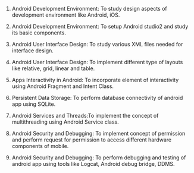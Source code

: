 1. Android Development Environment: To study design aspects of development environment like Android, iOS.
   
2. Android Development Environment: To setup Android studio2 and study its basic components.

3. Android User Interface Design: To study various XML files needed for interface design.

4. Android User Interface Design: To implement different type of layouts like relative, grid, linear and table.

5. Apps Interactivity in Android: To incorporate element of interactivity using Android Fragment and Intent Class.

6. Persistent Data Storage: To perform database connectivity of android app using SQLite.

7. Android Services and Threads:To implement the concept of multithreading using Android Service class.

8. Android Security and Debugging: To implement concept of permission and perform request for permission to access different hardware components of mobile.

9. Android Security and Debugging: To perform debugging and testing of android app using tools like Logcat, Android debug bridge, DDMS.
